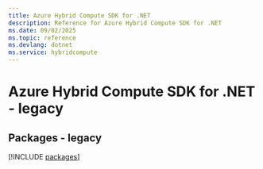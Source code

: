 ```yaml
---
title: Azure Hybrid Compute SDK for .NET
description: Reference for Azure Hybrid Compute SDK for .NET
ms.date: 09/02/2025
ms.topic: reference
ms.devlang: dotnet
ms.service: hybridcompute
---
```

# Azure Hybrid Compute SDK for .NET - legacy
## Packages - legacy
[!INCLUDE [packages](hybrid-compute-index.md)]